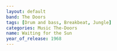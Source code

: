 ```yaml
---
layout: default
band: The Doors
tags: [Drum and bass, Breakbeat, Jungle]
categories: Music The-Doors
name: Waiting for the Sun
year_of_release: 1968
---
```

